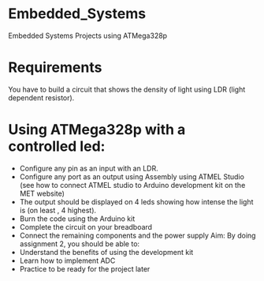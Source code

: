 # Embedded_Systems
Embedded Systems Projects using ATMega328p

# Requirements
You have to build a circuit that shows the
density of light using LDR (light dependent resistor).

# Using ATMega328p with a controlled led:
- Configure any pin as an input with an LDR.
- Configure any port as an output using Assembly using ATMEL Studio (see how to connect ATMEL studio to Arduino
development kit on the MET website)
- The output should be displayed on 4 leds showing how intense the light is (on least , 4 highest).
- Burn the code using the Arduino kit
- Complete the circuit on your breadboard
- Connect the remaining components and the power supply
Aim:
By doing assignment 2, you should be able to:
- Understand the benefits of using the development kit
- Learn how to implement ADC
- Practice to be ready for the project later
